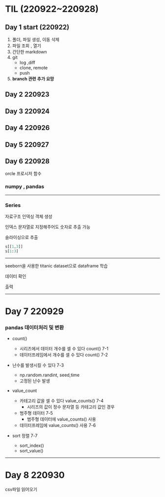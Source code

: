 # TIL (220922~220928)

## Day 1 start (220922)

1. 폴더, 파일 생성, 이동 삭제
2. 파일 조회 , 열기
3. 간단한 markdown 
4. git
   - log  ,diff
   - clone, remote
   - push
5. **branch 관련 추가 요망**

## Day 2 220923

## Day 3 220924

## Day 4 220926

## Day 5 220927

## Day 6 220928

orcle 프로시저 함수





### numpy , pandas

---

### Series 

자료구조 인덱싱 객체 생성

인덱스 문자열로 지정해주어도 숫자로 추출 가능

슬라이싱으로 추출 

```python
s[[1,3]]
s[1:3]
```







---



seeborn을 사용한 titanic dataset으로 dataframe 학습

데이터 확인 

출력

---



# Day 7 220929

### pandas 데이터처리 및 변환

- count()
  - 시리즈에서 데이터 개수를 셀 수 있다 count() 7-1
  - 데이터프레임에서 개수를 셀 수 있다 count() 7-2

- 난수를 발생시킬 수 있다 7-3 
  - np.random.randint, seed,time
  - 고정된 난수 발생
- value_count
  - 카테고리 값을 셀 수 있다 value_counts() 7-4
    - 시리즈의 값이 정수 문자열 등 카테고리 값인 경우
  - 범주형 데이터 7-5
    - 범주형 데이터에 value_counts() 사용
  - 데이터프레임에 value_counts() 사용 7-6
- sort 정렬 7-7
  - sort_index()
  - sort_value()

---

# Day 8 220930

csv파일 읽어오기

